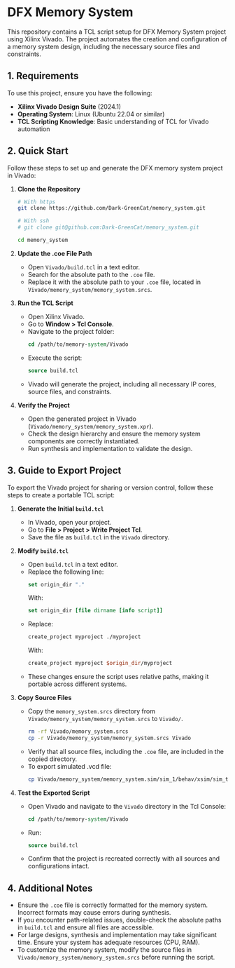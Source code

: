 
# DFX Memory System

This repository contains a TCL script setup for DFX Memory System project using Xilinx Vivado. The project automates the creation and configuration of a memory system design, including the necessary source files and constraints.

## 1. Requirements

To use this project, ensure you have the following:

- **Xilinx Vivado Design Suite** (2024.1)
- **Operating System**: Linux (Ubuntu 22.04 or similar)
- **TCL Scripting Knowledge**: Basic understanding of TCL for Vivado automation

## 2. Quick Start

Follow these steps to set up and generate the DFX memory system project in Vivado:

1. **Clone the Repository**
   ```bash
   # With https
   git clone https://github.com/Dark-GreenCat/memory_system.git

   # With ssh
   # git clone git@github.com:Dark-GreenCat/memory_system.git

   cd memory_system
   ```

2. **Update the .coe File Path**
   - Open `Vivado/build.tcl` in a text editor.
   - Search for the absolute path to the `.coe` file.
   - Replace it with the absolute path to your `.coe` file, located in `Vivado/memory_system/memory_system.srcs`.

3. **Run the TCL Script**
   - Open Xilinx Vivado.
   - Go to **Window > Tcl Console**.
   - Navigate to the project folder:
     ```tcl
     cd /path/to/memory-system/Vivado
     ```
   - Execute the script:
     ```tcl
     source build.tcl
     ```
   - Vivado will generate the project, including all necessary IP cores, source files, and constraints.

4. **Verify the Project**
   - Open the generated project in Vivado (`Vivado/memory_system/memory_system.xpr`).
   - Check the design hierarchy and ensure the memory system components are correctly instantiated.
   - Run synthesis and implementation to validate the design.

## 3. Guide to Export Project

To export the Vivado project for sharing or version control, follow these steps to create a portable TCL script:

1. **Generate the Initial `build.tcl`**
   - In Vivado, open your project.
   - Go to **File > Project > Write Project Tcl**.
   - Save the file as `build.tcl` in the `Vivado` directory.

2. **Modify `build.tcl`**
   - Open `build.tcl` in a text editor.
   - Replace the following line:
     ```tcl
     set origin_dir "."
     ```
     With:
     ```tcl
     set origin_dir [file dirname [info script]]
     ```
   - Replace:
     ```tcl
     create_project myproject ./myproject
     ```
     With:
     ```tcl
     create_project myproject $origin_dir/myproject
     ```
   - These changes ensure the script uses relative paths, making it portable across different systems.

3. **Copy Source Files**
   - Copy the `memory_system.srcs` directory from `Vivado/memory_system/memory_system.srcs` to `Vivado/`.
      ```bash
     rm -rf Vivado/memory_system.srcs
     cp -r Vivado/memory_system/memory_system.srcs Vivado
     ```
   - Verify that all source files, including the `.coe` file, are included in the copied directory.
   - To export simulated .vcd file:
      ```bash
     cp Vivado/memory_system/memory_system.sim/sim_1/behav/xsim/sim_top_u250.vcd Vivado/sim
     ```

4. **Test the Exported Script**
   - Open Vivado and navigate to the `Vivado` directory in the Tcl Console:
     ```tcl
     cd /path/to/memory-system/Vivado
     ```
   - Run:
     ```tcl
     source build.tcl
     ```
   - Confirm that the project is recreated correctly with all sources and configurations intact.

## 4. Additional Notes

- Ensure the `.coe` file is correctly formatted for the memory system. Incorrect formats may cause errors during synthesis.
- If you encounter path-related issues, double-check the absolute paths in `build.tcl` and ensure all files are accessible.
- For large designs, synthesis and implementation may take significant time. Ensure your system has adequate resources (CPU, RAM).
- To customize the memory system, modify the source files in `Vivado/memory_system/memory_system.srcs` before running the script.

